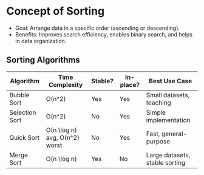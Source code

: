 # Concept of Sorting
- Goal: Arrange data in a specific order (ascending or descending).
- Benefits: Improves search efficiency, enables binary search, and helps in data organization.

## Sorting Algorithms

| Algorithm         | Time Complexity                   |   Stable? | In-place? |   Best Use Case               |
| ------------------| ----------------------------------|-----------|-----------|-------------------            |
| Bubble Sort       |   O(n^2)                          |   Yes     | Yes       |   Small datasets, teaching    |
| Selection Sort    |   O(n^2)                          |   No      | Yes       |   Simple implementation       |
| Quick Sort        |   O(n \log n) avg, O(n^2) worst   |   No      | Yes       |   Fast, general-purpose       |
| Merge Sort        |   O(n \log n)                     |   Yes     | No        |   Large datasets, stable sorting  | 
